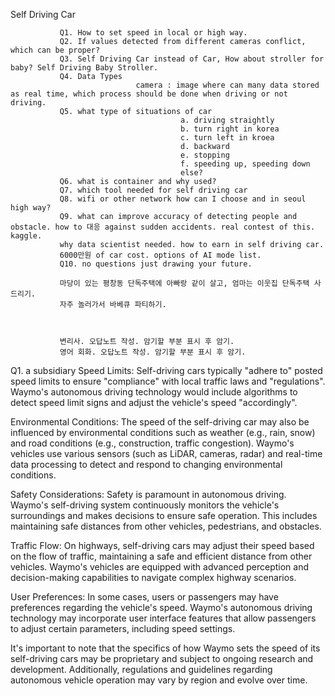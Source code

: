 
Self Driving Car

               Q1. How to set speed in local or high way. 
               Q2. If values detected from different cameras conflict, which can be proper?
               Q3. Self Driving Car instead of Car, How about stroller for baby? Self Driving Baby Stroller. 
               Q4. Data Types 
                                camera : image where can many data stored as real time, which process should be done when driving or not driving.
               Q5. what type of situations of car 
                                          a. driving straightly
                                          b. turn right in korea
                                          c. turn left in kroea
                                          d. backward
                                          e. stopping
                                          f. speeding up, speeding down
                                          else?
               Q6. what is container and why used?
               Q7. which tool needed for self driving car
               Q8. wifi or other network how can I choose and in seoul high way?
               Q9. what can improve accuracy of detecting people and obstacle. how to 대응 against sudden accidents. real contest of this. kaggle. 
               why data scientist needed. how to earn in self driving car. 
               6000만원 of car cost. options of AI mode list. 
               Q10. no questions just drawing your future. 

               마당이 있는 평창동 단독주택에 아빠랑 같이 살고, 엄마는 이웃집 단독주택 사드리기.
               자주 놀러가서 바베큐 파티하기. 
               
               

               변리사. 오답노트 작성. 암기할 부분 표시 후 암기. 
               영어 회화. 오답노트 작성. 암기할 부분 표시 후 암기. 
               
               
                   
Q1.
a subsidiary 
Speed Limits:
Self-driving cars typically "adhere to"
posted speed limits
to ensure "compliance" with local traffic laws and "regulations". 
Waymo's autonomous driving technology would include algorithms 
to detect speed limit signs and adjust the vehicle's speed "accordingly".



Environmental Conditions: 
The speed of the self-driving car may also be influenced by environmental conditions such as weather (e.g., rain, snow) and road conditions (e.g., construction, traffic congestion). 
Waymo's vehicles use various sensors (such as LiDAR, cameras, radar) 
and real-time data processing to detect and respond to changing environmental conditions.

Safety Considerations: 
Safety is paramount in autonomous driving. 
Waymo's self-driving system continuously monitors the vehicle's surroundings 
and makes decisions to ensure safe operation.
This includes maintaining safe distances from other vehicles, pedestrians, and obstacles.

Traffic Flow: 
On highways, self-driving cars may adjust their speed based on the flow of traffic,
maintaining a safe and efficient distance from other vehicles. Waymo's 
vehicles are equipped with advanced perception and decision-making capabilities to navigate complex highway scenarios.

User Preferences: In some cases, users or passengers may have preferences regarding the vehicle's speed. Waymo's autonomous driving technology may incorporate user interface features that allow passengers to adjust certain parameters, including speed settings.

It's important to note that the specifics of how Waymo sets the speed of its self-driving cars may be proprietary and subject to ongoing research and development. Additionally, regulations and guidelines regarding autonomous vehicle operation may vary by region and evolve over time.
